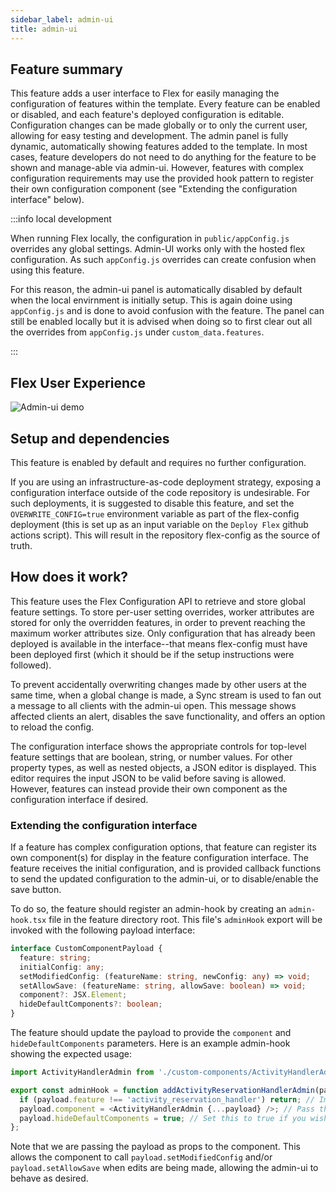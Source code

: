 ```yaml
---
sidebar_label: admin-ui
title: admin-ui
---
```


## Feature summary

This feature adds a user interface to Flex for easily managing the configuration of features within the template. Every feature can be enabled or disabled, and each feature's deployed configuration is editable. Configuration changes can be made globally or to only the current user, allowing for easy testing and development. The admin panel is fully dynamic, automatically showing features added to the template. In most cases, feature developers do not need to do anything for the feature to be shown and manage-able via admin-ui. However, features with complex configuration requirements may use the provided hook pattern to register their own configuration component (see "Extending the configuration interface" below).

:::info local development

When running Flex locally, the configuration in `public/appConfig.js` overrides any global settings. Admin-UI works only with the hosted flex configuration. As such `appConfig.js` overrides can create confusion when using this feature.

For this reason, the admin-ui panel is automatically disabled by default when the local envirnment is initially setup.  This is again doine using `appConfig.js` and is done to avoid confusion with the feature.  The panel can still be enabled locally but it is advised when doing so to first clear out all the overrides from `appConfig.js` under `custom_data.features`.

::: 

## Flex User Experience

![Admin-ui demo](/img/features/admin-ui/admin-ui.gif)

## Setup and dependencies

This feature is enabled by default and requires no further configuration.

If you are using an infrastructure-as-code deployment strategy, exposing a configuration interface outside of the code repository is undesirable. For such deployments, it is suggested to disable this feature, and set the `OVERWRITE_CONFIG=true` environment variable as part of the flex-config deployment (this is set up as an input variable on the `Deploy Flex` github actions script). This will result in the repository flex-config as the source of truth.

## How does it work?

This feature uses the Flex Configuration API to retrieve and store global feature settings. To store per-user setting overrides, worker attributes are stored for only the overridden features, in order to prevent reaching the maximum worker attributes size. Only configuration that has already been deployed is available in the interface--that means flex-config must have been deployed first (which it should be if the setup instructions were followed).

To prevent accidentally overwriting changes made by other users at the same time, when a global change is made, a Sync stream is used to fan out a message to all clients with the admin-ui open. This message shows affected clients an alert, disables the save functionality, and offers an option to reload the config.

The configuration interface shows the appropriate controls for top-level feature settings that are boolean, string, or number values. For other property types, as well as nested objects, a JSON editor is displayed. This editor requires the input JSON to be valid before saving is allowed. However, features can instead provide their own component as the configuration interface if desired.

### Extending the configuration interface

If a feature has complex configuration options, that feature can register its own component(s) for display in the feature configuration interface. The feature receives the initial configuration, and is provided callback functions to send the updated configuration to the admin-ui, or to disable/enable the save button.

To do so, the feature should register an admin-hook by creating an `admin-hook.tsx` file in the feature directory root. This file's `adminHook` export will be invoked with the following payload interface:

```ts
interface CustomComponentPayload {
  feature: string;
  initialConfig: any;
  setModifiedConfig: (featureName: string, newConfig: any) => void;
  setAllowSave: (featureName: string, allowSave: boolean) => void;
  component?: JSX.Element;
  hideDefaultComponents?: boolean;
}
```

The feature should update the payload to provide the `component` and `hideDefaultComponents` parameters. Here is an example admin-hook showing the expected usage:

```ts
import ActivityHandlerAdmin from './custom-components/ActivityHandlerAdmin/ActivityHandlerAdmin';

export const adminHook = function addActivityReservationHandlerAdmin(payload: any) {
  if (payload.feature !== 'activity_reservation_handler') return; // Important! We only want to add a component for our feature's settings.
  payload.component = <ActivityHandlerAdmin {...payload} />; // Pass the payload as props so the component can update admin-ui
  payload.hideDefaultComponents = true; // Set this to true if you wish to hide the default components provided by admin-ui
};
```

Note that we are passing the payload as props to the component. This allows the component to call `payload.setModifiedConfig` and/or `payload.setAllowSave` when edits are being made, allowing the admin-ui to behave as desired.
